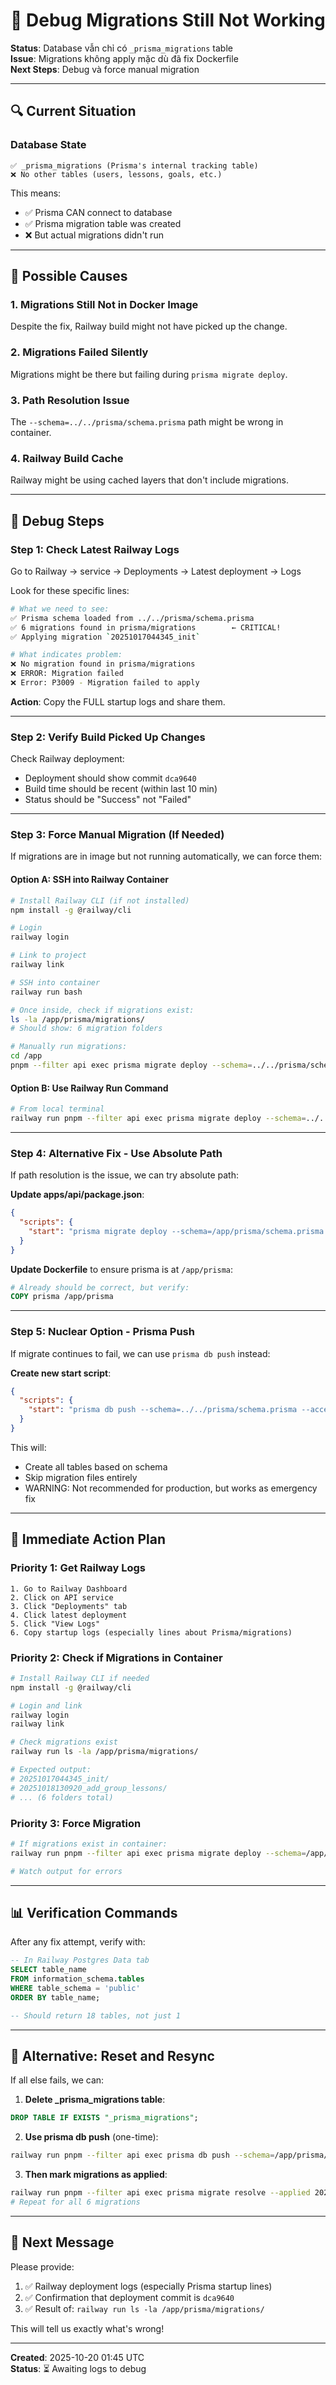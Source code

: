 # 🐛 Debug Migrations Still Not Working

**Status**: Database vẫn chỉ có `_prisma_migrations` table  
**Issue**: Migrations không apply mặc dù đã fix Dockerfile  
**Next Steps**: Debug và force manual migration  

---

## 🔍 Current Situation

### Database State
```
✅ _prisma_migrations (Prisma's internal tracking table)
❌ No other tables (users, lessons, goals, etc.)
```

This means:
- ✅ Prisma CAN connect to database
- ✅ Prisma migration table was created
- ❌ But actual migrations didn't run

---

## 🎯 Possible Causes

### 1. Migrations Still Not in Docker Image
Despite the fix, Railway build might not have picked up the change.

### 2. Migrations Failed Silently
Migrations might be there but failing during `prisma migrate deploy`.

### 3. Path Resolution Issue
The `--schema=../../prisma/schema.prisma` path might be wrong in container.

### 4. Railway Build Cache
Railway might be using cached layers that don't include migrations.

---

## 🔧 Debug Steps

### Step 1: Check Latest Railway Logs

Go to Railway → service → Deployments → Latest deployment → Logs

Look for these specific lines:

```bash
# What we need to see:
✅ Prisma schema loaded from ../../prisma/schema.prisma
✅ 6 migrations found in prisma/migrations        ← CRITICAL!
✅ Applying migration `20251017044345_init`

# What indicates problem:
❌ No migration found in prisma/migrations
❌ ERROR: Migration failed
❌ Error: P3009 - Migration failed to apply
```

**Action**: Copy the FULL startup logs and share them.

---

### Step 2: Verify Build Picked Up Changes

Check Railway deployment:
- Deployment should show commit `dca9640`
- Build time should be recent (within last 10 min)
- Status should be "Success" not "Failed"

---

### Step 3: Force Manual Migration (If Needed)

If migrations are in image but not running automatically, we can force them:

#### Option A: SSH into Railway Container
```bash
# Install Railway CLI (if not installed)
npm install -g @railway/cli

# Login
railway login

# Link to project
railway link

# SSH into container
railway run bash

# Once inside, check if migrations exist:
ls -la /app/prisma/migrations/
# Should show: 6 migration folders

# Manually run migrations:
cd /app
pnpm --filter api exec prisma migrate deploy --schema=../../prisma/schema.prisma
```

#### Option B: Use Railway Run Command
```bash
# From local terminal
railway run pnpm --filter api exec prisma migrate deploy --schema=../../prisma/schema.prisma
```

---

### Step 4: Alternative Fix - Use Absolute Path

If path resolution is the issue, we can try absolute path:

**Update apps/api/package.json**:
```json
{
  "scripts": {
    "start": "prisma migrate deploy --schema=/app/prisma/schema.prisma && node dist/main.js"
  }
}
```

**Update Dockerfile** to ensure prisma is at `/app/prisma`:
```dockerfile
# Already should be correct, but verify:
COPY prisma /app/prisma
```

---

### Step 5: Nuclear Option - Prisma Push

If migrate continues to fail, we can use `prisma db push` instead:

**Create new start script**:
```json
{
  "scripts": {
    "start": "prisma db push --schema=../../prisma/schema.prisma --accept-data-loss && node dist/main.js"
  }
}
```

This will:
- Create all tables based on schema
- Skip migration files entirely
- WARNING: Not recommended for production, but works as emergency fix

---

## 🚨 Immediate Action Plan

### Priority 1: Get Railway Logs
```
1. Go to Railway Dashboard
2. Click on API service
3. Click "Deployments" tab
4. Click latest deployment
5. Click "View Logs"
6. Copy startup logs (especially lines about Prisma/migrations)
```

### Priority 2: Check if Migrations in Container
```bash
# Install Railway CLI if needed
npm install -g @railway/cli

# Login and link
railway login
railway link

# Check migrations exist
railway run ls -la /app/prisma/migrations/

# Expected output:
# 20251017044345_init/
# 20251018130920_add_group_lessons/
# ... (6 folders total)
```

### Priority 3: Force Migration
```bash
# If migrations exist in container:
railway run pnpm --filter api exec prisma migrate deploy --schema=/app/prisma/schema.prisma

# Watch output for errors
```

---

## 📊 Verification Commands

After any fix attempt, verify with:

```sql
-- In Railway Postgres Data tab
SELECT table_name 
FROM information_schema.tables 
WHERE table_schema = 'public'
ORDER BY table_name;

-- Should return 18 tables, not just 1
```

---

## 🔄 Alternative: Reset and Resync

If all else fails, we can:

1. **Delete _prisma_migrations table**:
```sql
DROP TABLE IF EXISTS "_prisma_migrations";
```

2. **Use prisma db push** (one-time):
```bash
railway run pnpm --filter api exec prisma db push --schema=/app/prisma/schema.prisma --accept-data-loss
```

3. **Then mark migrations as applied**:
```bash
railway run pnpm --filter api exec prisma migrate resolve --applied 20251017044345_init --schema=/app/prisma/schema.prisma
# Repeat for all 6 migrations
```

---

## 📝 Next Message

Please provide:

1. ✅ Railway deployment logs (especially Prisma startup lines)
2. ✅ Confirmation that deployment commit is `dca9640`
3. ✅ Result of: `railway run ls -la /app/prisma/migrations/`

This will tell us exactly what's wrong!

---

**Created**: 2025-10-20 01:45 UTC  
**Status**: ⏳ Awaiting logs to debug
